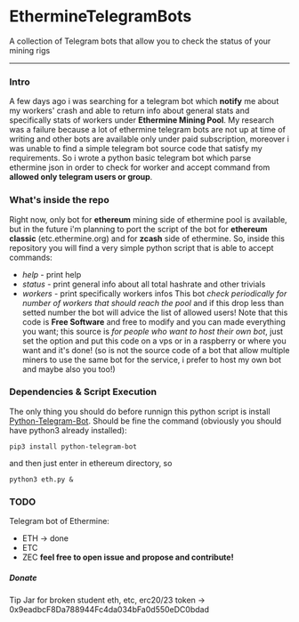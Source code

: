 # EthermineTelegramBots
A collection of Telegram bots that allow you to check the status of your mining rigs
___
### Intro
A few days ago i was searching for a telegram bot which __notify__ me about my workers'
crash and able to return info about general stats and specifically stats of workers
under __Ethermine Mining Pool__. My research was a failure because a lot of ethermine
telegram bots are not up at time of writing and other bots are available only
under paid subscription, moreover i was unable to find a simple telegram bot source
code that satisfy my requirements.
So i wrote a python basic telegram bot which parse ethermine json in order to
check for worker and accept command from __allowed only telegram users or group__.

### What's inside the repo
Right now, only bot for __ethereum__ mining side of ethermine pool is available, but
in the future i'm planning to port the script of the bot for __ethereum classic__
(etc.ethermine.org) and for __zcash__ side of ethermine.
So, inside this repository you will find a very simple python script that is
able to accept commands:
* _help_ - print help
* _status_ - print general info about all total hashrate and other trivials
* _workers_ - print specifically workers infos
This bot _check periodically for number of workers that should reach the pool_ and
if this drop less than setted number the bot will advice the list of allowed users!
Note that this code is __Free Software__ and free to modify and you can made everything
you want; this source is _for people who want to host their own bot_, just set the
option and put this code on a vps or in a raspberry or where you want and it's done!
(so is not the source code of a bot that allow multiple miners to use the same bot
for the service, i prefer to host my own bot and maybe also you too!)

### Dependencies & Script Execution
The only thing you should do before runnign this python script is install [Python-Telegram-Bot](https://github.com/python-telegram-bot/python-telegram-bot).
Should be fine the command (obviously you should have python3 already installed):
```
pip3 install python-telegram-bot
```
and then just enter in ethereum directory, so
```
python3 eth.py &
```

### TODO
Telegram bot of Ethermine:
* ETH -> done
* ETC
* ZEC
__feel free to open issue and propose and contribute!__

##### Donate
Tip Jar for broken student
eth, etc, erc20/23 token -> 0x9eadbcF8Da788944Fc4da034bFa0d550eDC0bdad
